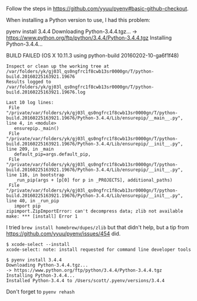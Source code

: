 Follow the steps in https://github.com/yyuu/pyenv#basic-github-checkout.

When installing a Python version to use, I had this problem:

pyenv install 3.4.4
Downloading Python-3.4.4.tgz...
-> https://www.python.org/ftp/python/3.4.4/Python-3.4.4.tgz
Installing Python-3.4.4...

BUILD FAILED (OS X 10.11.3 using python-build 20160202-10-ga6f1f48)

```
Inspect or clean up the working tree at /var/folders/yk/gj03l_qs0ngfrc1f8cwb13sr0000gn/T/python-build.20160225163921.19676
Results logged to /var/folders/yk/gj03l_qs0ngfrc1f8cwb13sr0000gn/T/python-build.20160225163921.19676.log

Last 10 log lines:
 File "/private/var/folders/yk/gj03l_qs0ngfrc1f8cwb13sr0000gn/T/python-build.20160225163921.19676/Python-3.4.4/Lib/ensurepip/__main__.py", line 4, in <module>
   ensurepip._main()
 File "/private/var/folders/yk/gj03l_qs0ngfrc1f8cwb13sr0000gn/T/python-build.20160225163921.19676/Python-3.4.4/Lib/ensurepip/__init__.py", line 209, in _main
   default_pip=args.default_pip,
 File "/private/var/folders/yk/gj03l_qs0ngfrc1f8cwb13sr0000gn/T/python-build.20160225163921.19676/Python-3.4.4/Lib/ensurepip/__init__.py", line 116, in bootstrap
   _run_pip(args + [p[0] for p in _PROJECTS], additional_paths)
 File "/private/var/folders/yk/gj03l_qs0ngfrc1f8cwb13sr0000gn/T/python-build.20160225163921.19676/Python-3.4.4/Lib/ensurepip/__init__.py", line 40, in _run_pip
   import pip
zipimport.ZipImportError: can't decompress data; zlib not available
make: *** [install] Error 1
```

I tried `brew install homebrew/dupes/zlib` but that didn't help, but a tip from https://github.com/yyuu/pyenv/issues/454 did.

```
$ xcode-select --install
xcode-select: note: install requested for command line developer tools

$ pyenv install 3.4.4
Downloading Python-3.4.4.tgz...
-> https://www.python.org/ftp/python/3.4.4/Python-3.4.4.tgz
Installing Python-3.4.4...
Installed Python-3.4.4 to /Users/scott/.pyenv/versions/3.4.4
```

Don't forget to `pyenv rehash`

